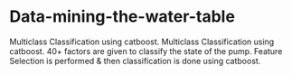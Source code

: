 # Data-mining-the-water-table
Multiclass Classification using catboost.
Multiclass Classification using catboost.
40+ factors are given to classify the state of the pump.
Feature Selection is performed & then classification is done using catboost.

